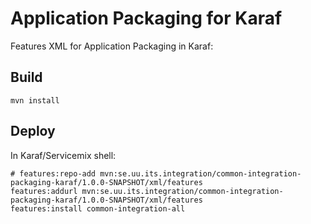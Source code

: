 Application Packaging for Karaf
===============================

Features XML for Application Packaging in Karaf:


Build
-----

    mvn install


Deploy
------

In Karaf/Servicemix shell:

    # features:repo-add mvn:se.uu.its.integration/common-integration-packaging-karaf/1.0.0-SNAPSHOT/xml/features
    features:addurl mvn:se.uu.its.integration/common-integration-packaging-karaf/1.0.0-SNAPSHOT/xml/features
    features:install common-integration-all
